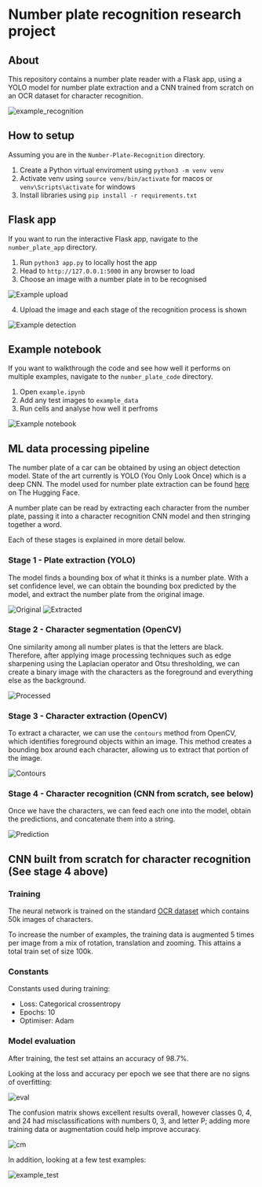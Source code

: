 # Number plate recognition research project

## About

This repository contains a number plate reader with a Flask app, using a YOLO model for number plate extraction and a CNN trained from scratch on an OCR dataset for character recognition.

![example_recognition](docs/example_detection.png)

## How to setup

Assuming you are in the `Number-Plate-Recognition` directory.

1. Create a Python virtual enviroment using `python3 -m venv venv`
2. Activate venv using `source venv/bin/activate` for macos or `venv\Scripts\activate` for windows
3. Install libraries using `pip install -r requirements.txt`

## Flask app

If you want to run the interactive Flask app, navigate to the `number_plate_app` directory.

1. Run `python3 app.py` to locally host the app
2. Head to `http://127.0.0.1:5000` in any browser to load 
3. Choose an image with a number plate in to be recognised

![Example upload](docs/example_upload.png)

4. Upload the image and each stage of the recognition process is shown

![Example detection](docs/example_detection.png)

## Example notebook

If you want to walkthrough the code and see how well it performs on multiple examples, navigate to the `number_plate_code` directory.

1. Open `example.ipynb`
2. Add any test images to `example_data`
3. Run cells and analyse how well it perfroms

![Example notebook](docs/notebook_run.png)

## ML data processing pipeline

The number plate of a car can be obtained by using an object detection model. State of the art currently is YOLO (You Only Look Once) which is a deep CNN. The model used for number plate extraction can be found [here](https://huggingface.co/nickmuchi/yolos-small-finetuned-license-plate-detection) on The Hugging Face.

A number plate can be read by extracting each character from the number plate, passing it into a character recognition CNN model and then stringing together a word.

Each of these stages is explained in more detail below.

### Stage 1 - Plate extraction (YOLO)

The model finds a bounding box of what it thinks is a number plate. With a set confidence level, we can obtain the bounding box predicted by the model, and extract the number plate from the original image.

![Original](docs/original.png) ![Extracted](docs/extracted.png)


### Stage 2 - Character segmentation (OpenCV)

One similarity among all number plates is that the letters are black. Therefore, after applying image processing techniques such as edge sharpening using the Laplacian operator and Otsu thresholding, we can create a binary image with the characters as the foreground and everything else as the background.

![Processed](docs/processed.png)

### Stage 3 - Character extraction (OpenCV)

To extract a character, we can use the `contours` method from OpenCV, which identifies foreground objects within an image. This method creates a bounding box around each character, allowing us to extract that portion of the image.

![Contours](docs/contours.png)

### Stage 4 - Character recognition (CNN from scratch, see below)

Once we have the characters, we can feed each one into the model, obtain the predictions, and concatenate them into a string.

![Prediction](docs/prediction.png)

## CNN built from scratch for character recognition (See stage 4 above)

### Training

The neural network is trained on the standard [OCR dataset](https://www.kaggle.com/datasets/preatcher/standard-ocr-dataset) which contains 50k images of characters.

To increase the number of examples, the training data is augmented 5 times per image from a mix of rotation, translation and zooming. This attains a total train set of size 100k.

### Constants

Constants used during training:

- Loss: Categorical crossentropy
- Epochs: 10
- Optimiser: Adam

### Model evaluation

After training, the test set attains an accuracy of 98.7%.

Looking at the loss and accuracy per epoch we see that there are no signs of overfitting:

![eval](docs/model_eval.png)

The confusion matrix shows excellent results overall, however classes 0, 4, and 24 had misclassifications with numbers 0, 3, and letter P; adding more training data or augmentation could help improve accuracy.

![cm](docs/cm.png)

In addition, looking at a few test examples: 

![example_test](docs/character_example.png)
